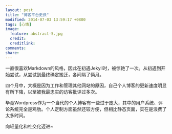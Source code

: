 ```yaml
---
layout: post
title: "博客平台更换"
modified: 2014-07-03 13:59:17 +0800
tags: [心情]
image:
  feature: abstract-5.jpg
  credit: 
  creditlink: 
comments: 
share: 
---
```


一直很喜欢Markdown的风格，因此在初遇Jekyll时，被惊艳了一次。从初遇到开始尝试，从尝试到最终确定搬迁，各间隔了俩月。

四个月中，大概是因为工作和管理其他网站的原因，自己个人博客的更新速度明显有所下降，以至被我最忠实的访客批评过多次。

毕竟Wordpress作为一个当代的个人博客有一些过于庞大，其中的用户系统、评论系统完全是鸡肋。个人定制方面虽然还较方便，但相比静态页面，实在是浪费了太多时间。

向轻量化和社交化迈进~
